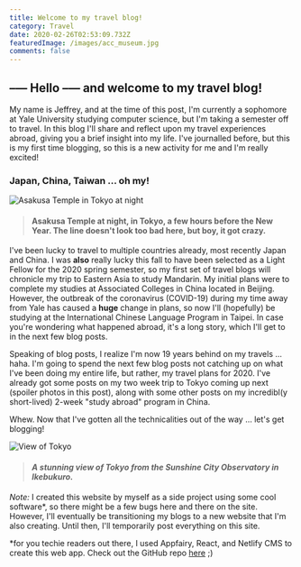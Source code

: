 ```yaml
---
title: Welcome to my travel blog!
category: Travel
date: 2020-02-26T02:53:09.732Z
featuredImage: /images/acc_museum.jpg
comments: false
---
```

## **––– Hello ––– and welcome to my travel blog!**

My name is Jeffrey, and at the time of this post, I'm currently a sophomore at Yale University studying computer science, but I'm taking a semester off to travel. In this blog I'll share and reflect upon my travel experiences abroad, giving you a brief insight into my life. I've journalled before, but this is my first time blogging, so this is a new activity for me and I'm really excited!

### Japan, China, Taiwan ... oh my!

![Asakusa Temple in Tokyo at night](/images/asakusa_temple_night.jpg "Asakusa Temple")

> #### Asakusa Temple at night, in Tokyo, a few hours before the New Year. The line doesn't look too bad here, but boy, it got **crazy.**

I've been lucky to travel to multiple countries already, most recently Japan and China. I was **also** really lucky this fall to have been selected as a Light Fellow for the 2020 spring semester, so my first set of travel blogs will chronicle my trip to Eastern Asia to study Mandarin. My initial plans were to complete my studies at Associated Colleges in China located in Beijing. However, the outbreak of the coronavirus (COVID-19) during my time away from Yale has caused a **huge** change in plans, so now I'll (hopefully) be studying at the International Chinese Language Program in Taipei. In case you're wondering what happened abroad, it's a long story, which I'll get to in the next few blog posts.

Speaking of blog posts, I realize I'm now 19 years behind on my travels ... haha. I'm going to spend the next few blog posts not catching up on what I've been doing my entire life, but rather, my travel plans for 2020. I've already got some posts on my two week trip to Tokyo coming up next (spoiler photos in this post), along with some other posts on my incredibl(y short-lived) 2-week "study abroad" program in China. 

Whew. Now that I've gotten all the technicalities out of the way ... let's get blogging!

![View of Tokyo ](/images/tokyo_view.jpg "View of Tokyo")

> #### *A stunning view of Tokyo from the Sunshine City Observatory in Ikebukuro.*

*Note:* I created this website by myself as a side project using some cool software*, so there might be a few bugs here and there on the site. However, I'll eventually be transitioning my blogs to a new website that I'm also creating. Until then, I'll temporarily post everything on this site.

\*for you techie readers out there, I used Appfairy, React, and Netlify CMS to create this web app. Check out the GitHub repo [here](https://github.com/JeffreyYu2018/personal-websitev3) ;)